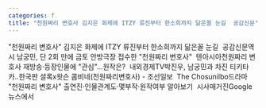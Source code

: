 ```yaml
---
categories: f
title: "천원짜리 변호사 김지은 화제에 ITZY 류진부터 한소희까지 닮은꼴 눈길  공감신문"
---
```

"천원짜리 변호사" 김지은 화제에 ITZY 류진부터 한소희까지 닮은꼴 눈길&nbsp;&nbsp;공감신문역시 남궁민, 단 2회 만에 금토 안방극장 접수한 "천원짜리 변호사"&nbsp;&nbsp;텐아시아천원짜리 변호사 재방송·등장인물에 "관심"...원작은?&nbsp;&nbsp;내외경제TV박진우, 남궁민과 차진 티키타카..한국판 셜록x왓슨 콤비네(천원짜리변호사) - 조선일보&nbsp;&nbsp;The Chosunilbo드라마 "천원짜리 변호사" 출연진·인물관계도·몇부작·원작여부 알아보기&nbsp;&nbsp;시사매거진Google 뉴스에서 